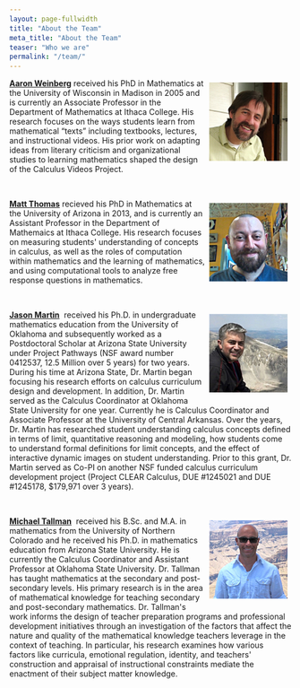 ```yaml
---
layout: page-fullwidth
title: "About the Team"
meta_title: "About the Team"
teaser: "Who we are"
permalink: "/team/"
---
```


<!--subheadline: "Who we are"-->

<!--For information about the project, [send us an email](mailto:info@calcvids.org?Subject=CalcVidsWebsite)-->

<p><img style="margin: 7px; float: right;" alt="Aaron Weinberg" width="140" src="/images/Weinberg_Headshot.jpg" /><a href="https://faculty.ithaca.edu/aweinberg/"><strong>Aaron Weinberg</strong></a>&nbsp;received his PhD in Mathematics at the University of Wisconsin in Madison in 2005 and is currently an Associate Professor in the Department of Mathematics at Ithaca College. His research focuses on the ways students learn from mathematical “texts” including textbooks, lectures, and instructional videos. His prior work on adapting ideas from literary criticism and organizational studies to learning mathematics shaped the design of the Calculus Videos Project.</p>

<p>&nbsp;</p>

<p><img style="margin: 7px; float: right;" alt="Matt Thomas" width="140" src="/images/Thomas_Headshot.jpg" /><a href="http://mthomas.ninja/"><strong>Matt Thomas</strong></a>&nbsp;recieved his PhD in Mathematics at the University of Arizona in 2013, and is currently an Assistant Professor in the Department of Mathemaics at Ithaca College. His research focuses on measuring students' understanding of concepts in calculus, as well as the roles of computation within mathematics and the learning of mathematics, and using computational tools to analyze free response questions in mathematics.</p>

<p>&nbsp;</p>

<p><img style="margin: 7px; float: right;" alt="Jason Martin" width="140" src="/images/Martin_Headshot.jpg" /><a href="http://uca.edu/math/facultystaff/jason-martin/"><strong>Jason Martin</strong></a>&nbsp; received his Ph.D. in undergraduate mathematics education from the University of Oklahoma and subsequently worked as a Postdoctoral Scholar at Arizona State University under Project Pathways (NSF award number 0412537, 12.5 Million over 5 years) for two years. During his time at Arizona State, Dr. Martin began focusing his research efforts on calculus curriculum design and development. In addition, Dr. Martin served as the Calculus Coordinator at Oklahoma State University for one year. Currently he is Calculus Coordinator and Associate Professor at the University of Central Arkansas. Over the years, Dr. Martin has researched student understanding calculus concepts defined in terms of limit, quantitative reasoning and modeling, how students come to understand formal definitions for limit concepts, and the effect of interactive dynamic images on student understanding. Prior to this grant, Dr. Martin served as Co-PI on another NSF funded calculus curriculum development project (Project CLEAR Calculus, DUE #1245021 and DUE #1245178, $179,971 over 3 years).

<p>&nbsp;</p>

<p><img style="margin: 7px; float: right;" alt="Michael Tallman" width="140" src="/images/Tallman_Headshot.jpg" /><a href="http://www.michaeltallman.net/Personal/About.html"><strong>Michael Tallman</strong></a>&nbsp; received his B.Sc. and M.A. in mathematics from the University of Northern Colorado and he received his Ph.D. in mathematics education from Arizona State University. He is currently the Calculus Coordinator and Assistant Professor at Oklahoma State University. Dr. Tallman has taught mathematics at the secondary and post-secondary levels. His primary research is in the area of mathematical knowledge for teaching secondary and post-secondary mathematics. Dr. Tallman's work informs the design of teacher preparation programs and professional development initiatives through an investigation of the factors that affect the nature and quality of the mathematical knowledge teachers leverage in the context of teaching. In particular, his research examines how various factors like curricula, emotional regulation, identity, and teachers' construction and appraisal of instructional constraints mediate the enactment of their subject matter knowledge.</p>
